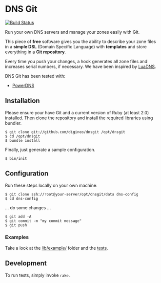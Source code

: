# DNS Git

[![Build Status](https://travis-ci.org/digineo/dnsgit.svg?branch=master)](https://travis-ci.org/digineo/dnsgit)

Run your own DNS servers and manage your zones easily with Git.

This piece of **free** software gives you the ability to describe your zone
files in a **simple DSL** (Domain Specific Language) with **templates** and
store everything in a **Git repository**.

Every time you push your changes, a hook generates all zone files and increases
serial numbers, if necessary. We have been inspired by [LuaDNS](http://www.luadns.com/).

DNS Git has been tested with:
* [PowerDNS](https://www.powerdns.com/)


## Installation

Please ensure your have Git and a current version of Ruby (at least 2.0) installed.
Then clone the repository and install the required libraries using bundler.

```console
$ git clone git://github.com/digineo/dnsgit /opt/dnsgit
$ cd /opt/dnsgit
$ bundle install
```

Finally, just generate a sample configuration.

```console
$ bin/init
```


## Configuration

Run these steps locally on your own machine:

```console
$ git clone ssh://root@your-server/opt/dnsgit/data dns-config
$ cd dns-config
```

... do some changes ...

```console
$ git add -A
$ git commit -m "my commit message"
$ git push
```


### Examples

Take a look at the [lib/example/](https://github.com/digineo/dnsgit/tree/master/lib/example)
folder and the [tests](https://github.com/digineo/dnsgit/tree/master/tests/zone_test.rb).


## Development

To run tests, simply invoke `rake`.
